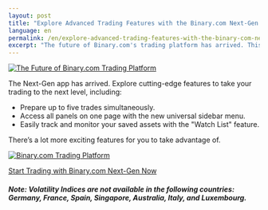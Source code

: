 ```yaml
---
layout: post
title: "Explore Advanced Trading Features with the Binary.com Next-Gen App"
language: en
permalink: /en/explore-advanced-trading-features-with-the-binary-com-next-gen-app/
excerpt: "The future of Binary.com's trading platform has arrived. This next generation platform upgrades the existing platform and takes it to the next level..."
---
```


<p class="p--action"><a href="http://info.binary.com/2cP9xZU"><img src="{{site.baseurl }}/images/image1.jpg" alt="The Future of Binary.com Trading Platform"></a></p>

The Next-Gen app has arrived. Explore cutting-edge features to take your trading to the next level, including:

<ul class="bullet">
<li>Prepare up to five trades simultaneously.</li>
<li>Access all panels on one page with the new universal sidebar menu.</li>
<li>Easily track and monitor your saved assets with the "Watch List" feature.</li>
</ul>


There’s a lot more exciting features for you to take advantage of.


<p class="p--action"><a href="http://info.binary.com/2cP9xZU"><img src="{{site.baseurl }}/images/image3.png" alt="Binary.com Trading Platform"></a></p>
 
<p class="p--action"><a class="button" href="http://info.binary.com/2db4TBy"><span>Start Trading with Binary.com Next-Gen Now</span></a></p>

##### Note: Volatility Indices are not available in the following countries: Germany, France, Spain, Singapore, Australia, Italy, and Luxembourg.

